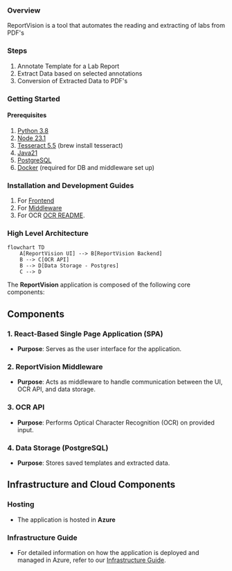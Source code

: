 
### Overview

ReportVision is a tool that automates the reading and extracting of labs from PDF's

### Steps

1. Annotate Template for a Lab Report
2. Extract Data based on selected annotations
3. Conversion of Extracted Data to PDF's 


### Getting Started

#### Prerequisites

1. [Python 3.8](https://www.python.org/downloads/)
2. [Node 23.1](https://nodejs.org/en/download)
3. [Tesseract 5.5](https://formulae.brew.sh/formula/tesseract) (brew install tesseract)
4. [Java21](https://www.oracle.com/java/technologies/downloads/)
5. [PostgreSQL](https://www.postgresql.org/)
6. [Docker](https://www.docker.com/) (required for DB and middleware set up) 

### Installation and Development Guides

1. For [Frontend](https://github.com/CDCgov/ReportVision/blob/main/frontend/README.md)
2. For [Middleware ](https://github.com/CDCgov/ReportVision/blob/main/backend/README.md)
3. For OCR [OCR README](https://github.com/CDCgov/ReportVision/blob/main/OCR/README.md).

### High Level Architecture

```mermaid
flowchart TD
    A[ReportVision UI] --> B[ReportVision Backend]
    B --> C[OCR API]
    B --> D[Data Storage - Postgres]
    C --> D
```


The **ReportVision** application is composed of the following core components:

## Components

### 1. **React-Based Single Page Application (SPA)**
- **Purpose**: Serves as the user interface for the application.

### 2. **ReportVision Middleware**
- **Purpose**: Acts as middleware to handle communication between the UI, OCR API, and data storage.

### 3. **OCR API**
- **Purpose**: Performs Optical Character Recognition (OCR) on provided input.

### 4. **Data Storage (PostgreSQL)**
- **Purpose**: Stores saved templates and extracted data.


## Infrastructure and Cloud Components

### Hosting
- The application is hosted in **Azure**

### Infrastructure Guide
- For detailed information on how the application is deployed and managed in Azure, refer to our [Infrastructure Guide](.github/README.md).








